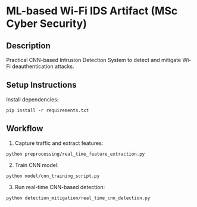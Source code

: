 
# ML-based Wi-Fi IDS Artifact (MSc Cyber Security)

## Description
Practical CNN-based Intrusion Detection System to detect and mitigate Wi-Fi deauthentication attacks.

## Setup Instructions
Install dependencies:
```
pip install -r requirements.txt
```

## Workflow
1. Capture traffic and extract features:
```
python preprocessing/real_time_feature_extraction.py
```
2. Train CNN model:
```
python model/cnn_training_script.py
```
3. Run real-time CNN-based detection:
```
python detection_mitigation/real_time_cnn_detection.py
```
